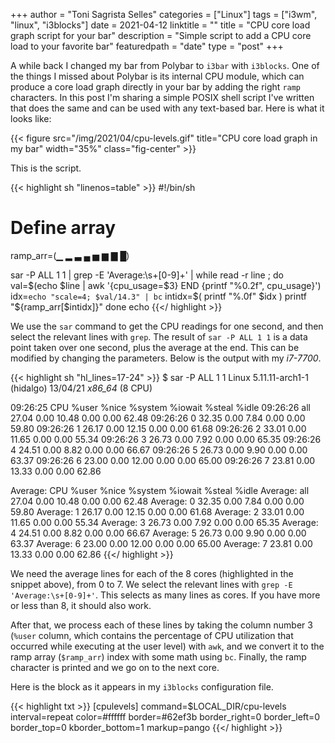 +++
author = "Toni Sagrista Selles"
categories = ["Linux"]
tags = ["i3wm", "linux", "i3blocks"]
date = 2021-04-12
linktitle = ""
title = "CPU core load graph script for your bar"
description = "Simple script to add a CPU core load to your favorite bar"
featuredpath = "date"
type = "post"
+++

A while back I changed my bar from Polybar to `i3bar` with `i3blocks`. One of the things I missed about Polybar is its internal CPU module, which can produce a core load graph directly in your bar by adding the right `ramp` characters. In this post I'm sharing a simple POSIX shell script I've written that does the same and can be used with any text-based bar. Here is what it looks like:

{{< figure src="/img/2021/04/cpu-levels.gif" title="CPU core load graph in my bar" width="35%" class="fig-center" >}}

<!--more-->

This is the script.

{{< highlight sh "linenos=table" >}}
#!/bin/sh

# Define array
ramp_arr=(▁ ▂ ▃ ▄ ▅ ▆ ▇ █)

sar -P ALL 1 1 | grep -E 'Average:\s+[0-9]+' | while read -r line ; do
    val=$(echo $line | awk '{cpu_usage=$3} END {printf "%0.2f", cpu_usage}')
    idx=`echo "scale=4; $val/14.3" | bc`
    intidx=$( printf "%.0f" $idx )
    printf "${ramp_arr[$intidx]}"
done
echo
{{</ highlight >}}

We use the `sar` command to get the CPU readings for one second, and then select the relevant lines with `grep`. The result of `sar -P ALL 1 1` is a data point taken over one second, plus the average at the end. This can be modified by changing the parameters. Below is the output with my *i7-7700*.

{{< highlight sh "hl_lines=17-24" >}}
$  sar -P ALL 1 1
Linux 5.11.11-arch1-1 (hidalgo) 	13/04/21 	_x86_64_	(8 CPU)

09:26:25        CPU     %user     %nice   %system   %iowait    %steal     %idle
09:26:26        all     27.04      0.00     10.48      0.00      0.00     62.48
09:26:26          0     32.35      0.00      7.84      0.00      0.00     59.80
09:26:26          1     26.17      0.00     12.15      0.00      0.00     61.68
09:26:26          2     33.01      0.00     11.65      0.00      0.00     55.34
09:26:26          3     26.73      0.00      7.92      0.00      0.00     65.35
09:26:26          4     24.51      0.00      8.82      0.00      0.00     66.67
09:26:26          5     26.73      0.00      9.90      0.00      0.00     63.37
09:26:26          6     23.00      0.00     12.00      0.00      0.00     65.00
09:26:26          7     23.81      0.00     13.33      0.00      0.00     62.86

Average:        CPU     %user     %nice   %system   %iowait    %steal     %idle
Average:        all     27.04      0.00     10.48      0.00      0.00     62.48
Average:          0     32.35      0.00      7.84      0.00      0.00     59.80
Average:          1     26.17      0.00     12.15      0.00      0.00     61.68
Average:          2     33.01      0.00     11.65      0.00      0.00     55.34
Average:          3     26.73      0.00      7.92      0.00      0.00     65.35
Average:          4     24.51      0.00      8.82      0.00      0.00     66.67
Average:          5     26.73      0.00      9.90      0.00      0.00     63.37
Average:          6     23.00      0.00     12.00      0.00      0.00     65.00
Average:          7     23.81      0.00     13.33      0.00      0.00     62.86
{{</ highlight >}}

We need the average lines for each of the 8 cores (highlighted in the snippet above), from 0 to 7. We select the relevant lines with `grep -E 'Average:\s+[0-9]+'`. This selects as many lines as cores. If you have more or less than 8, it should also work.

After that, we process each of these lines by taking the column number 3 (`%user` column, which contains the percentage of CPU utilization that occurred while executing at the user level) with `awk`, and we convert it to the ramp array (`$ramp_arr`) index with some math using `bc`. Finally, the ramp character is printed and we go on to the next core.

Here is the block as it appears in my `i3blocks` configuration file.

{{< highlight txt >}}
[cpulevels]
command=$LOCAL_DIR/cpu-levels
interval=repeat
color=#ffffff
border=#62ef3b
border_right=0
border_left=0
border_top=0
kborder_bottom=1
markup=pango
{{</ highlight >}}


